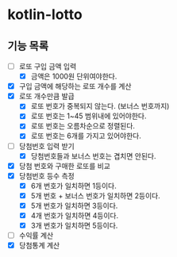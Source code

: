 # kotlin-lotto

## 기능 목록

- [ ] 로또 구입 금액 입력
  - [x] 금액은 1000원 단위여야한다.
- [x] 구입 금액에 해당하는 로또 개수를 계산
- [x] 로또 개수만큼 발급
  - [x] 로또 번호가 중복되지 않는다. (보너스 번호까지)
  - [x] 로또 번호는 1~45 범위내에 있어야한다.
  - [x] 로또 번호는 오름차순으로 정렬된다.
  - [x] 로또 번호는 6개를 가지고 있어야한다.
- [ ] 당첨번호 입력 받기
  - [x] 당첨번호들과 보너스 번호는 겹치면 안된다.
- [x] 당첨 번호와 구매한 로또를 비교
- [x] 당첨번호 등수 측정
  - [x] 6개 번호가 일치하면 1등이다.
  - [x] 5개 번호 + 보너스 번호가 일치하면 2등이다.
  - [x] 5개 번호가 일치하면 3등이다.
  - [x] 4개 번호가 일치하면 4등이다.
  - [x] 3개 번호가 일치하면 5등이다.
- [ ] 수익률 계산
- [x] 당첨통계 계산